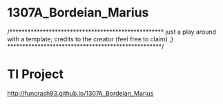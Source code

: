 1307A_Bordeian_Marius
=====================
/*************************************************** 
  just a play around with a template;
  credits to the creator (feel free to claim) ;)
 ***************************************************/

TI Project
=====================
http://funcrash93.github.io/1307A_Bordeian_Marius
